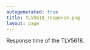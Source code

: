 ```yaml
---
autogenerated: true
title: TLV5618_response.png
layout: page
---
```


Response time of the TLV5618.
